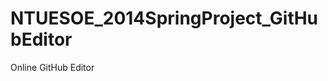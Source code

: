 NTUESOE_2014SpringProject_GitHubEditor
======================================

Online GitHub Editor
